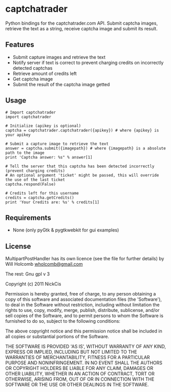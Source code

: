 captchatrader
=============

Python bindings for the captchatrader.com API. Submit captcha images, retrieve the text as a string, receive captcha image and submit its result.


Features
--------

* Submit capture images and retrieve the text
* Notify server if text is correct to prevent charging credits on incorrectly detected captchas
* Retrieve amount of credits left
* Get captcha image
* Submit the result of the captcha image getted

Usage
--------

    # Import captchatrader
    import captchatrader
    
    # Initialize (apikey is optional)
    captcha = captchatrader.captchatrader({apikey}) # where {apikey} is your apikey

    # Submit a capture image to retrieve the text
    answer = captcha.submit({imagepath}) # where {imagepath} is a absolute path to the image
    print 'Captcha answer: %s" % answer[1]

    # Tell the server that this captcha has been detected incorrectly (prevent charging credits)
    # An optional argument 'ticket' might be passed, this will override the use of the last ticket
    captcha.respond(False)
  
    # Credits left for this username
    credits = captcha.getCredits()
    print 'Your Credits are: %s' % credits[1]

Requirements
------------

* None (only pyGtk & pygtkwebkit for gui examples)

License
-------

MultipartPostHandler has its own licence (see the file for further details) by Will Holcomb <wholcomb@gmail.com>

The rest: Gnu gpl v 3

Copyright (c) 2011 NickCis

Permission is hereby granted, free of charge, to any person obtaining
a copy of this software and associated documentation files (the
'Software'), to deal in the Software without restriction, including
without limitation the rights to use, copy, modify, merge, publish,
distribute, sublicense, and/or sell copies of the Software, and to
permit persons to whom the Software is furnished to do so, subject to
the following conditions:

The above copyright notice and this permission notice shall be
included in all copies or substantial portions of the Software.

THE SOFTWARE IS PROVIDED 'AS IS', WITHOUT WARRANTY OF ANY KIND,
EXPRESS OR IMPLIED, INCLUDING BUT NOT LIMITED TO THE WARRANTIES OF
MERCHANTABILITY, FITNESS FOR A PARTICULAR PURPOSE AND NONINFRINGEMENT.
IN NO EVENT SHALL THE AUTHORS OR COPYRIGHT HOLDERS BE LIABLE FOR ANY
CLAIM, DAMAGES OR OTHER LIABILITY, WHETHER IN AN ACTION OF CONTRACT,
TORT OR OTHERWISE, ARISING FROM, OUT OF OR IN CONNECTION WITH THE
SOFTWARE OR THE USE OR OTHER DEALINGS IN THE SOFTWARE.

